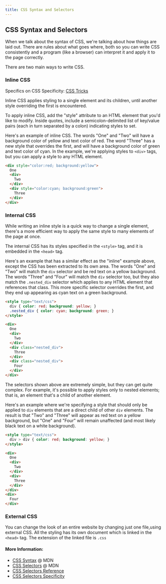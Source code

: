 ```yaml
---
title: CSS Syntax and Selectors
---
```

## CSS Syntax and Selectors

When we talk about the syntax of CSS, we're talking about how things are laid out. There are rules about what goes where, both so you can write CSS consistently and a program (like a browser) can interpret it and apply it to the page correctly.

There are two main ways to write CSS.

### Inline CSS

Specifics on CSS Specificity: <a href='https://css-tricks.com/specifics-on-css-specificity/' target='_blank' rel='nofollow'>CSS Tricks</a>

Inline CSS applies styling to a single element and its children, until another style overriding the first is encountered.

To apply inline CSS, add the "style" attribute to an HTML element that you'd like to modify. Inside quotes, include a semicolon-delimited list of key/value pairs (each in turn separated by a colon) indicating styles to set.

Here's an example of inline CSS. The words "One" and "Two" will have a background color of yellow and text color of red. The word "Three" has a new style that overrides the first, and will have a background color of green and text color of cyan. In the example, we're applying styles to `<div>` tags, but you can apply a style to any HTML element. 

```html
<div style="color:red; background:yellow">
  One
  <div>
    Two
  </div>
  <div style="color:cyan; background:green">
    Three
  </div>
</div>
```
        
### Internal CSS

While writing an inline style is a quick way to change a single element, there's a more efficient way to apply the same style to many elements of the page at once.

The internal CSS has its styles specified in the ```<style>``` tag, and it is embedded in the ```<head>``` tag.

Here's an example that has a similar effect as the "inline" example above, except the CSS has been extracted to its own area. The words "One" and "Two" will match the `div` selector and be red text on a yellow background. The words "Three" and "Four" will match the `div` selector too, but they also match the `.nested_div` selector which applies to any HTML element that references that class. This more specific selector overrides the first, and they end up appearing as cyan text on a green background.

```html
<style type="text/css">
  div { color: red; background: yellow; }
  .nested_div { color: cyan; background: green; }
</style>

<div>
  One
  <div>
    Two
  </div>
  <div class="nested_div">
    Three
  </div>
  <div class="nested_div">
    Four
  </div>
</div>
```

The selectors shown above are extremely simple, but they can get quite complex. For example, it's possible to apply styles only to nested elements; that is, an element that's a child of another element.

Here's an example where we're specifying a style that should only be applied to `div` elements that are a direct child of other `div` elements. The result is that "Two" and "Three" will appear as red text on a yellow background, but "One" and "Four" will remain unaffected (and most likely black text on a white background).

```html
<style type="text/css">
  div > div { color: red; background: yellow; }
</style>

<div>
  One
  <div>
    Two
  </div>
  <div>
    Three
  </div>
</div>
<div>
  Four
</div>
```

### External CSS

You can change the look of an entire website by changing just one file,using external CSS.
All the styling has its own document which is linked in the ```<head>``` tag. The extension of the linked file is ```.css```

#### More Information:
* [CSS Syntax](https://developer.mozilla.org/en-US/docs/Web/CSS/Syntax) @ MDN
* [CSS Selectors](https://developer.mozilla.org/en-US/docs/Web/CSS/CSS_Selectors) @ MDN
* [CSS Selectors Reference](https://www.w3schools.com/cssref/css_selectors.asp)
* [CSS Selectors Specificity](https://developer.mozilla.org/en-US/docs/Web/CSS/Specificity)
